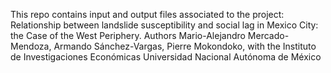 This repo contains input and output files associated to the project: 
Relationship between landslide susceptibility and social lag in
Mexico City: the Case of the West Periphery.
Authors
Mario-Alejandro Mercado-Mendoza, 
Armando Sánchez-Vargas, 
Pierre Mokondoko, 
with the Instituto de Investigaciones Económicas
Universidad Nacional Autónoma de México
